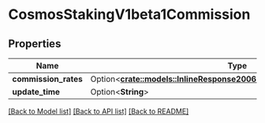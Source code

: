 # CosmosStakingV1beta1Commission

## Properties

Name | Type | Description | Notes
------------ | ------------- | ------------- | -------------
**commission_rates** | Option<[**crate::models::InlineResponse20062CommissionCommissionRates**](inline_response_200_62_commission_commission_rates.md)> |  | [optional]
**update_time** | Option<**String**> |  | [optional]

[[Back to Model list]](../README.md#documentation-for-models) [[Back to API list]](../README.md#documentation-for-api-endpoints) [[Back to README]](../README.md)


